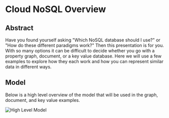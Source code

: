# Cloud NoSQL Overview

## Abstract
Have you found yourself asking "Which NoSQL database should I use?" or "How do these different paradigms work?" Then this presentation is for you. With so many options it can be difficult to decide whether you go with a property graph, document, or a key value database.  Here we will use a few examples to explore how they each work and how you can represent similar data in different ways.

## Model
Below is a high level overview of the model that will be used in the graph, document, and key value examples.

![High Level Model](https://github.com/joshuabowersChurch/Cloud-NoSQL-Overview/blob/main/highLevelModel.png?raw=true)

